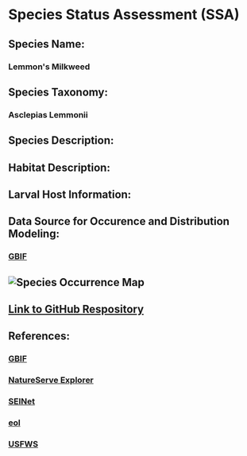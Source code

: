 # **Species Status Assessment (SSA)**

## Species Name:
### Lemmon's Milkweed

## Species Taxonomy:
### Asclepias Lemmonii

## Species Description:
### 

## Habitat Description:
### 

## Larval Host Information:
### 

## Data Source for Occurence and Distribution Modeling:
### [GBIF](https://www.gbif.org/species/3170287)

## ![Species Occurrence Map](/cloud/project/output/Assignment5_LemmonHeads.jpg)

## [Link to GitHub Respository](https://github.com/BiodiversityDataScienceCorp/lemmonheads-mapping)

## References:
### [GBIF](https://www.gbif.org/species/3170287)
### [NatureServe Explorer](https://explorer.natureserve.org/Taxon/ELEMENT_GLOBAL.2.131047/Asclepias_lemmonii)
### [SEINet](https://swbiodiversity.org/seinet/taxa/index.php?taxon=3763)
### [eol](https://eol.org/pages/586616)
### [USFWS](https://www.fws.gov/southwest/es/Documents/R2ES/Pollinators/8-Milkweeds_Handbook_XerSoc_June2014.pdf)
